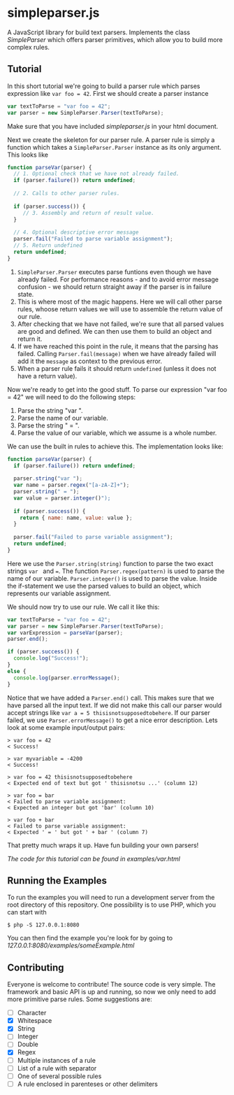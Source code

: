 # simpleparser.js
A JavaScript library for build text parsers. Implements the class *SimpleParser* which offers parser primitives, which allow you to build more complex rules. 

## Tutorial
In this short tutorial we're going to build a parser rule which parses expression like `var foo = 42`. First we should create a parser instance
```javascript
var textToParse = "var foo = 42";
var parser = new SimpleParser.Parser(textToParse);
```
Make sure that you have included *simpleparser.js* in your html document.

Next we create the skeleton for our parser rule. A parser rule is simply a function which takes a `SimpleParser.Parser` instance as its only argument. This looks like
```javascript
function parseVar(parser) {
  // 1. Optional check that we have not already failed.
  if (parser.failure()) return undefined;
  
  // 2. Calls to other parser rules.
  
  if (parser.success()) {
     // 3. Assembly and return of result value.
  }
  
  // 4. Optional descriptive error message
  parser.fail("Failed to parse variable assignment");
  // 5. Return undefined
  return undefined;
}
```

1. `SimpleParser.Parser` executes parse funtions even though we have already failed. For performance reasons - and to avoid error message confusion - we should return straight away if the parser is in failure state.
2. This is where most of the magic happens. Here we will call other parse rules, whoose return values we will use to assemble the return value of our rule.
3. After checking that we have not failed, we're sure that all parsed values are good and defined. We can then use them to build an object and return it.
4. If we have reached this point in the rule, it means that the parsing has failed. Calling `Parser.fail(message)` when we have already failed will add it the `message` as context to the previous error.
5. When a parser rule fails it should return `undefined` (unless it does not have a return value).

Now we're ready to get into the good stuff. To parse our expression "var foo = 42" we will need to do the following steps:

1. Parse the string "var ".
2. Parse the name of our variable.
3. Parse the string " = ".
4. Parse the value of our variable, which we assume is a whole number.

We can use the built in rules to achieve this. The implementation looks like:
```javascript
function parseVar(parser) {
  if (parser.failure()) return undefined;
  
  parser.string("var ");
  var name = parser.regex("[a-zA-Z]+");
  parser.string(" = ");
  var value = parser.integer()");
  
  if (parser.success()) {
    return { name: name, value: value };
  }
  
  parser.fail("Failed to parse variable assignment");
  return undefined;
}
```
Here we use the `Parser.string(string)` function to parse the two exact strings `var ` and ` = `. The function `Parser.regex(pattern)` is used to parse the name of our variable. `Parser.integer()` is used to parse the value. Inside the if-statement we use the parsed values to build an object, which represents our variable assignment. 

We should now try to use our rule. We call it like this:
```javascript
var textToParse = "var foo = 42";
var parser = new SimpleParser.Parser(textToParse);
var varExpression = parseVar(parser);
parser.end();

if (parser.success()) {
  console.log("Success!");
}
else {
  console.log(parser.errorMessage();
}
```
Notice that we have added a `Parser.end()` call. This makes sure that we have parsed all the input text. If we did not make this call our parser would accept strings like `var a = 5 thisisnotsupposedtobehere`. If our parser failed, we use `Parser.errorMessage()` to get a nice error description. Lets look at some example input/output pairs:

```
> var foo = 42
< Success!

> var myvariable = -4200
< Success!

> var foo = 42 thisisnotsupposedtobehere
< Expected end of text but got ' thisisnotsu ...' (column 12)

> var foo = bar
< Failed to parse variable assignment:
< Expected an integer but got 'bar' (column 10)

> var foo + bar
< Failed to parse variable assignment:
< Expected ' = ' but got ' + bar ' (column 7)
```

That pretty much wraps it up. Have fun building your own parsers!

*The code for this tutorial can be found in examples/var.html*

## Running the Examples
To run the examples you will need to run a development server from the root directory of this repository. One possibility is to use PHP, which you can start with
```
$ php -S 127.0.0.1:8080
```
You can then find the example you're look for by going to *127.0.0.1:8080/examples/someExample.html*

## Contributing
Everyone is welcome to contribute! The source code is very simple. The framework and basic API is up and running, so now we only need to add more primitive parse rules. Some suggestions are:

- [ ] Character
- [x] Whitespace
- [x] String
- [ ] Integer
- [ ] Double
- [x] Regex
- [ ] Multiple instances of a rule
- [ ] List of a rule with separator
- [ ] One of several possible rules
- [ ] A rule enclosed in parenteses or other delimiters
